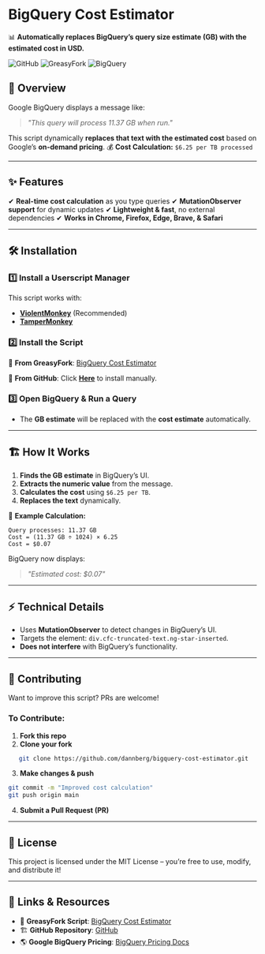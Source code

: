 # **BigQuery Cost Estimator**

📊 **Automatically replaces BigQuery’s query size estimate (GB) with the estimated cost in USD.**

![GitHub](https://img.shields.io/github/license/dannberg/bigquery-cost-estimator?cacheSeconds=60)
![GreasyFork](https://img.shields.io/badge/GreasyFork-Script-orange)
![BigQuery](https://img.shields.io/badge/Google-Cloud-blue)

## 🚀 **Overview**
Google BigQuery displays a message like:
> _"This query will process 11.37 GB when run."_

This script dynamically **replaces that text with the estimated cost** based on Google’s **on-demand pricing**.
💰 **Cost Calculation:** `$6.25 per TB processed`

---

## ✨ **Features**
✔ **Real-time cost calculation** as you type queries
✔ **MutationObserver support** for dynamic updates
✔ **Lightweight & fast**, no external dependencies
✔ **Works in Chrome, Firefox, Edge, Brave, & Safari**

---

## 🛠 **Installation**

### **1️⃣ Install a Userscript Manager**
This script works with:
- [**ViolentMonkey**](https://violentmonkey.github.io/get-it/) (Recommended)
- [**TamperMonkey**](https://www.tampermonkey.net/)

### **2️⃣ Install the Script**
🔹 **From GreasyFork**: [BigQuery Cost Estimator](https://greasyfork.org/en/scripts/525352-bigquery-cost-estimator)

🔹 **From GitHub**:
Click **[Here](https://github.com/dannberg/bigquery-cost-estimator/raw/refs/heads/master/bigquery-cost-estimator.user.js)** to install manually.

### **3️⃣ Open BigQuery & Run a Query**
- The **GB estimate** will be replaced with the **cost estimate** automatically.

---

## 🏗 **How It Works**
1. **Finds the GB estimate** in BigQuery’s UI.
2. **Extracts the numeric value** from the message.
3. **Calculates the cost** using `$6.25 per TB`.
4. **Replaces the text** dynamically.

📌 **Example Calculation:**
```
Query processes: 11.37 GB
Cost = (11.37 GB ÷ 1024) × 6.25
Cost = $0.07
```
BigQuery now displays:
> _"Estimated cost: $0.07"_

---

## ⚡ **Technical Details**
- Uses **MutationObserver** to detect changes in BigQuery’s UI.
- Targets the element: `div.cfc-truncated-text.ng-star-inserted`.
- **Does not interfere** with BigQuery’s functionality.

---

## 🚀 **Contributing**
Want to improve this script? PRs are welcome!

### **To Contribute:**
1. **Fork this repo**
2. **Clone your fork**
```sh
   git clone https://github.com/dannberg/bigquery-cost-estimator.git
```
3. **Make changes & push**
```sh
git commit -m "Improved cost calculation"
git push origin main
```
4. **Submit a Pull Request (PR)**

---
## 📝 License

This project is licensed under the MIT License – you’re free to use, modify, and distribute it!

---
## 🔗 Links & Resources
- 📜 **GreasyFork Script**: [BigQuery Cost Estimator](https://greasyfork.org/en/scripts/525352-bigquery-cost-estimator)
- 🏗 **GitHub Repository**: [GitHub](https://github.com/dannberg/bigquery-cost-estimator)
- 🌎 **Google BigQuery Pricing**: [BigQuery Pricing Docs](https://cloud.google.com/bigquery/pricing)
